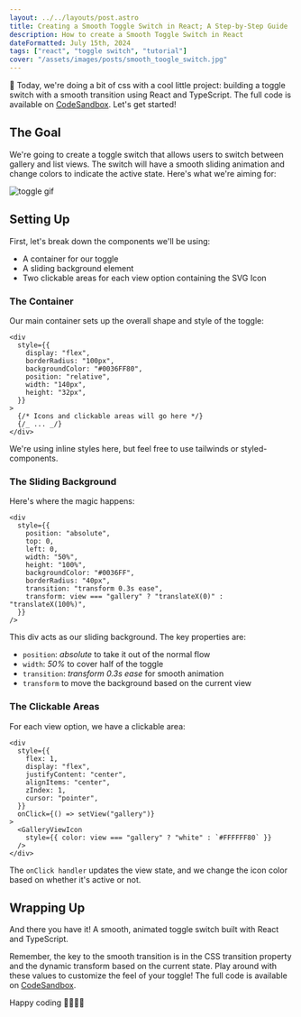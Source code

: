 ```yaml
---
layout: ../../layouts/post.astro
title: Creating a Smooth Toggle Switch in React; A Step-by-Step Guide
description: How to create a Smooth Toggle Switch in React
dateFormatted: July 15th, 2024
tags: ["react", "toggle switch", "tutorial"]
cover: "/assets/images/posts/smooth_toogle_switch.jpg"
---
```


👋 Today, we're doing a bit of css with a cool little project: building a toggle switch with a smooth transition using React and TypeScript. The full code is available on [CodeSandbox](https://codesandbox.io/p/sandbox/toggle-button-m8nhdm?layout=%257B%2522sidebarPanel%2522%253A%2522EXPLORER%2522%252C%2522rootPanelGroup%2522%253A%257B%2522direction%2522%253A%2522horizontal%2522%252C%2522contentType%2522%253A%2522UNKNOWN%2522%252C%2522type%2522%253A%2522PANEL_GROUP%2522%252C%2522id%2522%253A%2522ROOT_LAYOUT%2522%252C%2522panels%2522%253A%255B%257B%2522type%2522%253A%2522PANEL_GROUP%2522%252C%2522contentType%2522%253A%2522UNKNOWN%2522%252C%2522direction%2522%253A%2522vertical%2522%252C%2522id%2522%253A%2522clyn48z5i00063b6m12gyu69z%2522%252C%2522sizes%2522%253A%255B100%255D%252C%2522panels%2522%253A%255B%257B%2522type%2522%253A%2522PANEL_GROUP%2522%252C%2522contentType%2522%253A%2522EDITOR%2522%252C%2522direction%2522%253A%2522horizontal%2522%252C%2522id%2522%253A%2522EDITOR%2522%252C%2522panels%2522%253A%255B%257B%2522type%2522%253A%2522PANEL%2522%252C%2522contentType%2522%253A%2522EDITOR%2522%252C%2522id%2522%253A%2522clyn48z5i00023b6mwuykj2hk%2522%257D%255D%257D%252C%257B%2522type%2522%253A%2522PANEL_GROUP%2522%252C%2522contentType%2522%253A%2522SHELLS%2522%252C%2522direction%2522%253A%2522horizontal%2522%252C%2522id%2522%253A%2522SHELLS%2522%252C%2522panels%2522%253A%255B%257B%2522type%2522%253A%2522PANEL%2522%252C%2522contentType%2522%253A%2522SHELLS%2522%252C%2522id%2522%253A%2522clyn48z5i00033b6mvf513r8n%2522%257D%255D%252C%2522sizes%2522%253A%255B100%255D%257D%255D%257D%252C%257B%2522type%2522%253A%2522PANEL_GROUP%2522%252C%2522contentType%2522%253A%2522DEVTOOLS%2522%252C%2522direction%2522%253A%2522vertical%2522%252C%2522id%2522%253A%2522DEVTOOLS%2522%252C%2522panels%2522%253A%255B%257B%2522type%2522%253A%2522PANEL%2522%252C%2522contentType%2522%253A%2522DEVTOOLS%2522%252C%2522id%2522%253A%2522clyn48z5i00053b6mlv32oyfy%2522%257D%255D%252C%2522sizes%2522%253A%255B100%255D%257D%255D%252C%2522sizes%2522%253A%255B50%252C50%255D%257D%252C%2522tabbedPanels%2522%253A%257B%2522clyn48z5i00023b6mwuykj2hk%2522%253A%257B%2522tabs%2522%253A%255B%257B%2522id%2522%253A%2522clyn48z5h00013b6mixqqbhba%2522%252C%2522mode%2522%253A%2522permanent%2522%252C%2522type%2522%253A%2522FILE%2522%252C%2522filepath%2522%253A%2522%252Fsrc%252Findex.tsx%2522%252C%2522state%2522%253A%2522IDLE%2522%257D%252C%257B%2522id%2522%253A%2522clyn4plbo00023b6m0yax1h2m%2522%252C%2522mode%2522%253A%2522permanent%2522%252C%2522type%2522%253A%2522FILE%2522%252C%2522initialSelections%2522%253A%255B%257B%2522startLineNumber%2522%253A1%252C%2522startColumn%2522%253A62%252C%2522endLineNumber%2522%253A1%252C%2522endColumn%2522%253A62%257D%255D%252C%2522filepath%2522%253A%2522%252Fsrc%252FToggle.tsx%2522%252C%2522state%2522%253A%2522IDLE%2522%257D%255D%252C%2522id%2522%253A%2522clyn48z5i00023b6mwuykj2hk%2522%252C%2522activeTabId%2522%253A%2522clyn4plbo00023b6m0yax1h2m%2522%257D%252C%2522clyn48z5i00053b6mlv32oyfy%2522%253A%257B%2522id%2522%253A%2522clyn48z5i00053b6mlv32oyfy%2522%252C%2522activeTabId%2522%253A%2522clyn5575k002t3b6m9tkm5p29%2522%252C%2522tabs%2522%253A%255B%257B%2522id%2522%253A%2522clyn48z5i00043b6mhgdbtuoc%2522%252C%2522mode%2522%253A%2522permanent%2522%252C%2522type%2522%253A%2522UNASSIGNED_PORT%2522%252C%2522port%2522%253A0%252C%2522path%2522%253A%2522%252F%2522%257D%252C%257B%2522type%2522%253A%2522DOCS%2522%252C%2522path%2522%253A%2522%252Feditors%252Fweb%252Fvscode-web%2522%252C%2522id%2522%253A%2522clyn4plhd00093b6m9kxp3ell%2522%252C%2522mode%2522%253A%2522permanent%2522%257D%252C%257B%2522type%2522%253A%2522UNASSIGNED_PORT%2522%252C%2522port%2522%253A0%252C%2522id%2522%253A%2522clyn4qlp500123b6m90nc40b3%2522%252C%2522mode%2522%253A%2522permanent%2522%257D%252C%257B%2522type%2522%253A%2522CHANGELOG%2522%252C%2522id%2522%253A%2522clyn5575k002t3b6m9tkm5p29%2522%252C%2522mode%2522%253A%2522permanent%2522%257D%255D%257D%252C%2522clyn48z5i00033b6mvf513r8n%2522%253A%257B%2522tabs%2522%253A%255B%255D%252C%2522id%2522%253A%2522clyn48z5i00033b6mvf513r8n%2522%257D%257D%252C%2522showDevtools%2522%253Atrue%252C%2522showShells%2522%253Afalse%252C%2522showSidebar%2522%253Atrue%252C%2522sidebarPanelSize%2522%253A15%257D). Let's get started!

## The Goal

We're going to create a toggle switch that allows users to switch between gallery and list views. The switch will have a smooth sliding animation and change colors to indicate the active state. Here's what we're aiming for:

![toggle gif](https://dev-to-uploads.s3.amazonaws.com/uploads/articles/995ll7289ki01bf0w5vg.gif)

## Setting Up

First, let's break down the components we'll be using:

- A container for our toggle
- A sliding background element
- Two clickable areas for each view option containing the SVG Icon

### The Container

Our main container sets up the overall shape and style of the toggle:

```tsx
<div
  style={{
    display: "flex",
    borderRadius: "100px",
    backgroundColor: "#0036FF80",
    position: "relative",
    width: "140px",
    height: "32px",
  }}
>
  {/* Icons and clickable areas will go here */}
  {/_ ... _/}
</div>
```

We're using inline styles here, but feel free to use tailwinds or styled-components.

### The Sliding Background

Here's where the magic happens:

```tsx
<div
  style={{
    position: "absolute",
    top: 0,
    left: 0,
    width: "50%",
    height: "100%",
    backgroundColor: "#0036FF",
    borderRadius: "40px",
    transition: "transform 0.3s ease",
    transform: view === "gallery" ? "translateX(0)" : "translateX(100%)",
  }}
/>
```

This div acts as our sliding background. The key properties are:

- `position`: _absolute_ to take it out of the normal flow
- `width`: _50%_ to cover half of the toggle
- `transition`: _transform 0.3s ease_ for smooth animation
- `transform` to move the background based on the current view

### The Clickable Areas

For each view option, we have a clickable area:

```tsx
<div
  style={{
    flex: 1,
    display: "flex",
    justifyContent: "center",
    alignItems: "center",
    zIndex: 1,
    cursor: "pointer",
  }}
  onClick={() => setView("gallery")}
>
  <GalleryViewIcon
    style={{ color: view === "gallery" ? "white" : `#FFFFFF80` }}
  />
</div>
```

The `onClick handler` updates the view state, and we change the icon color based on whether it's active or not.

## Wrapping Up

And there you have it! A smooth, animated toggle switch built with React and TypeScript.

Remember, the key to the smooth transition is in the CSS transition property and the dynamic transform based on the current state. Play around with these values to customize the feel of your toggle! The full code is available on [CodeSandbox](https://codesandbox.io/p/sandbox/toggle-button-m8nhdm?layout=%257B%2522sidebarPanel%2522%253A%2522EXPLORER%2522%252C%2522rootPanelGroup%2522%253A%257B%2522direction%2522%253A%2522horizontal%2522%252C%2522contentType%2522%253A%2522UNKNOWN%2522%252C%2522type%2522%253A%2522PANEL_GROUP%2522%252C%2522id%2522%253A%2522ROOT_LAYOUT%2522%252C%2522panels%2522%253A%255B%257B%2522type%2522%253A%2522PANEL_GROUP%2522%252C%2522contentType%2522%253A%2522UNKNOWN%2522%252C%2522direction%2522%253A%2522vertical%2522%252C%2522id%2522%253A%2522clyn48z5i00063b6m12gyu69z%2522%252C%2522sizes%2522%253A%255B100%255D%252C%2522panels%2522%253A%255B%257B%2522type%2522%253A%2522PANEL_GROUP%2522%252C%2522contentType%2522%253A%2522EDITOR%2522%252C%2522direction%2522%253A%2522horizontal%2522%252C%2522id%2522%253A%2522EDITOR%2522%252C%2522panels%2522%253A%255B%257B%2522type%2522%253A%2522PANEL%2522%252C%2522contentType%2522%253A%2522EDITOR%2522%252C%2522id%2522%253A%2522clyn48z5i00023b6mwuykj2hk%2522%257D%255D%257D%252C%257B%2522type%2522%253A%2522PANEL_GROUP%2522%252C%2522contentType%2522%253A%2522SHELLS%2522%252C%2522direction%2522%253A%2522horizontal%2522%252C%2522id%2522%253A%2522SHELLS%2522%252C%2522panels%2522%253A%255B%257B%2522type%2522%253A%2522PANEL%2522%252C%2522contentType%2522%253A%2522SHELLS%2522%252C%2522id%2522%253A%2522clyn48z5i00033b6mvf513r8n%2522%257D%255D%252C%2522sizes%2522%253A%255B100%255D%257D%255D%257D%252C%257B%2522type%2522%253A%2522PANEL_GROUP%2522%252C%2522contentType%2522%253A%2522DEVTOOLS%2522%252C%2522direction%2522%253A%2522vertical%2522%252C%2522id%2522%253A%2522DEVTOOLS%2522%252C%2522panels%2522%253A%255B%257B%2522type%2522%253A%2522PANEL%2522%252C%2522contentType%2522%253A%2522DEVTOOLS%2522%252C%2522id%2522%253A%2522clyn48z5i00053b6mlv32oyfy%2522%257D%255D%252C%2522sizes%2522%253A%255B100%255D%257D%255D%252C%2522sizes%2522%253A%255B50%252C50%255D%257D%252C%2522tabbedPanels%2522%253A%257B%2522clyn48z5i00023b6mwuykj2hk%2522%253A%257B%2522tabs%2522%253A%255B%257B%2522id%2522%253A%2522clyn48z5h00013b6mixqqbhba%2522%252C%2522mode%2522%253A%2522permanent%2522%252C%2522type%2522%253A%2522FILE%2522%252C%2522filepath%2522%253A%2522%252Fsrc%252Findex.tsx%2522%252C%2522state%2522%253A%2522IDLE%2522%257D%252C%257B%2522id%2522%253A%2522clyn4plbo00023b6m0yax1h2m%2522%252C%2522mode%2522%253A%2522permanent%2522%252C%2522type%2522%253A%2522FILE%2522%252C%2522initialSelections%2522%253A%255B%257B%2522startLineNumber%2522%253A1%252C%2522startColumn%2522%253A62%252C%2522endLineNumber%2522%253A1%252C%2522endColumn%2522%253A62%257D%255D%252C%2522filepath%2522%253A%2522%252Fsrc%252FToggle.tsx%2522%252C%2522state%2522%253A%2522IDLE%2522%257D%255D%252C%2522id%2522%253A%2522clyn48z5i00023b6mwuykj2hk%2522%252C%2522activeTabId%2522%253A%2522clyn4plbo00023b6m0yax1h2m%2522%257D%252C%2522clyn48z5i00053b6mlv32oyfy%2522%253A%257B%2522id%2522%253A%2522clyn48z5i00053b6mlv32oyfy%2522%252C%2522activeTabId%2522%253A%2522clyn5575k002t3b6m9tkm5p29%2522%252C%2522tabs%2522%253A%255B%257B%2522id%2522%253A%2522clyn48z5i00043b6mhgdbtuoc%2522%252C%2522mode%2522%253A%2522permanent%2522%252C%2522type%2522%253A%2522UNASSIGNED_PORT%2522%252C%2522port%2522%253A0%252C%2522path%2522%253A%2522%252F%2522%257D%252C%257B%2522type%2522%253A%2522DOCS%2522%252C%2522path%2522%253A%2522%252Feditors%252Fweb%252Fvscode-web%2522%252C%2522id%2522%253A%2522clyn4plhd00093b6m9kxp3ell%2522%252C%2522mode%2522%253A%2522permanent%2522%257D%252C%257B%2522type%2522%253A%2522UNASSIGNED_PORT%2522%252C%2522port%2522%253A0%252C%2522id%2522%253A%2522clyn4qlp500123b6m90nc40b3%2522%252C%2522mode%2522%253A%2522permanent%2522%257D%252C%257B%2522type%2522%253A%2522CHANGELOG%2522%252C%2522id%2522%253A%2522clyn5575k002t3b6m9tkm5p29%2522%252C%2522mode%2522%253A%2522permanent%2522%257D%255D%257D%252C%2522clyn48z5i00033b6mvf513r8n%2522%253A%257B%2522tabs%2522%253A%255B%255D%252C%2522id%2522%253A%2522clyn48z5i00033b6mvf513r8n%2522%257D%257D%252C%2522showDevtools%2522%253Atrue%252C%2522showShells%2522%253Afalse%252C%2522showSidebar%2522%253Atrue%252C%2522sidebarPanelSize%2522%253A15%257D).

Happy coding 👨‍💻👩‍💻
